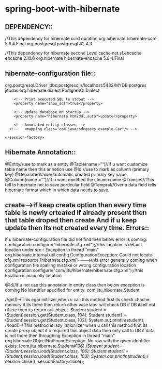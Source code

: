 # spring-boot-with-hibernate
DEPENDENCY::
----------------
//This dependency for hibernate curd opration
		<dependency>
			<groupId>org.hibernate</groupId>
			<artifactId>hibernate-core</artifactId>
			<version>5.6.4.Final</version>
		</dependency>
		<dependency>
			<groupId>org.postgresql</groupId>
			<artifactId>postgresql</artifactId>
			<version>42.4.3</version>
		</dependency>

//This dependency for hibernate second Level cache
        <dependency>
			<groupId>net.sf.ehcache</groupId>
			<artifactId>ehcache</artifactId>
			<version>2.10.6</version>
		</dependency>
		<dependency>
			<groupId>org.hibernate</groupId>
			<artifactId>hibernate-ehcache</artifactId>
			<version>5.6.4.Final</version>
		</dependency>

hibernate-configuration file::
-------------------------------
<?xml version="1.0" encoding="UTF-8"?>
<!DOCTYPE hibernate-configuration PUBLIC
        "-//Hibernate/Hibernate Configuration DTD 3.0//EN"
        "http://www.hibernate.org/dtd/hibernate-configuration-3.0.dtd">
 
<hibernate-configuration>
    <session-factory>
        <!-- Connection settings -->
        <property name="hibernate.connection.driver_class">org.postgresql.Driver</property>
        <property name="hibernate.connection.url">jdbc:postgresql://localhost:5432/MYDB</property>
        <property name="hibernate.connection.username">postgres</property>
        <property name="hibernate.connection.password">jitudas</property>
        <!-- SQL dialect -->
        <property name="hibernate.dialect">org.hibernate.dialect.PostgreSQLDialect</property>
 
        <!-- Print executed SQL to stdout -->
        <property name="show_sql">true</property>
 
        <!-- Update database on startup -->
        <property name="hibernate.hbm2ddl.auto">update</property>
 
        <!-- Annotated entity classes -->
      <!--   <mapping class="com.javacodegeeks.example.Car"/> -->
        
    </session-factory>
</hibernate-configuration>


Hibernate Annotation::
----------------------
@Entity//use to mark as a entity
@Table(name="")//if u want customize table name then this annotion use 
@Id //use to mark as column (primary key)
@GenaratedValue//automatic created primary key value
@Column(name ="")//if u want modified the cloumn name
@Transiet//This tell to hibernate not to save porticular field
@Tempral//Over a data field tells hibernate format which in which data needs to save.

 <property name="hibernate.hbm2ddl.auto">create</property>-->if keep create option then every time table is newly crteated if already present then that table droped then create And if u keep update then its not created every time. 
Errors::
--------
if u hibernate-configuration file did not find then below error is coming:
 configuration.configure("hibernate.cfg.xml");//this location is default location under src-:
Exception in thread "main" org.hibernate.internal.util.config.ConfigurationException: Could not locate cfg.xml resource [hibernate.cfg.xml]---->this error generally coming when configuration file spelling mistake or wrong configuration location
configuration.configure("com/jitu/hibernate/hibernate.cfg.xml");//this location is manually location

@Id//if u not use this annotaion in entity class then below exception is coming 
No identifier specified for entity: com.jitu.hibernate.Student





//get()->This egar initilizer,when u call this method first its check chache memory if its there then return other wise later will check DB if DB itself not rthere then its return null object.
	    Student student = (Student)session.get(Student.class, 104);
		Student student1 = (Student)session.get(Student.class, 102);
		System.out.println(student);
//load()->This method is lazy initionlizer when u call this method first its create proxy object if u required this object data then only call to DB if data is not there then throughing Exception in thread "main" org.hibernate.ObjectNotFoundException: No row with the given identifier exists: [com.jitu.hibernate.Student#106] 
		/*Student student = (Student)session.load(Student.class, 106);
		Student student1 = (Student)session.load(Student.class, 103);
		System.out.println(student);*/
		session.close();
		sessionFactory.close();
